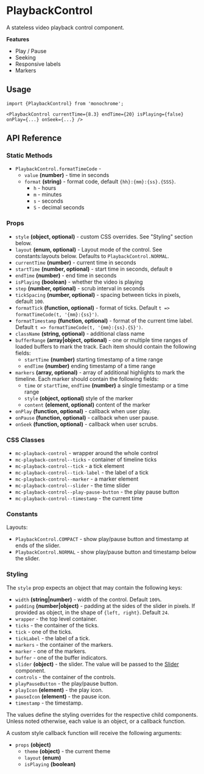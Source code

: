 # PlaybackControl

A stateless video playback control component.

**Features**

* Play / Pause
* Seeking
* Responsive labels
* Markers


## Usage

    import {PlaybackControl} from 'monochrome';

    <PlaybackControl currentTime={8.3} endTime={20} isPlaying={false} onPlay={...} onSeek={...} />


## API Reference

### Static Methods

* `PlaybackControl.formatTimeCode` - 
  + `value` **(number)** - time in seconds
  + `format` **(string)** - format code, default `{hh}:{mm}:{ss}.{SSS}`.
    - `h` - hours
    - `m` - minutes
    - `s` - seconds
    - `S` - decimal seconds

### Props

* `style` **(object, optional)** - custom CSS overrides. See "Styling" section below.
* `layout` **(enum, optional)** - Layout mode of the control. See constants:layouts below. Defaults to `PlaybackControl.NORMAL`.
* `currentTime` **(number)** -  current time in seconds
* `startTime` **(number, optional)** -  start time in seconds, default `0`
* `endTime` **(number)** -  end time in seconds
* `isPlaying` **(boolean)** -  whether the video is playing
* `step` **(number, optional)** -  scrub interval in seconds
* `tickSpacing` **(number, optional)** -  spacing between ticks in pixels, default `100`.
* `formatTick` **(function, optional)** -  format of ticks. Default `t => formatTimeCode(t, '{mm}:{ss}')`.
* `formatTimestamp` **(function, optional)** -  format of the current time label. Default `t => formatTimeCode(t, '{mm}:{ss}.{S}')`.
* `className` **(string, optional)** -  additional class name
* `bufferRange` **(array|object, optional)** -  one or multiple time ranges of loaded buffers to mark the track. Each item should contain the following fields:
  + `startTime` **(number)** starting timestamp of a time range
  + `endTime` **(number)** ending timestamp of a time range
* `markers` **(array, optional)** -  array of additional highlights to mark the timeline. Each marker should contain the following fields:
  + `time` or `startTime`, `endTime` **(number)** a single timestamp or a time range
  + `style` **(object, optional)** style of the marker
  + `content` **(element, optional)** content of the marker
* `onPlay` **(function, optional)** -  callback when user play.
* `onPause` **(function, optional)** -  callback when user pause.
* `onSeek` **(function, optional)** -  callback when user scrubs.

### CSS Classes

* `mc-playback-control` - wrapper around the whole control
* `mc-playback-control--ticks` - container of timeline ticks
* `mc-playback-control--tick` - a tick element
* `mc-playback-control--tick-label` - the label of a tick
* `mc-playback-control--marker` - a marker element
* `mc-playback-control--slider` - the time slider
* `mc-playback-control--play-pause-button` - the play pause button
* `mc-playback-control--timestamp` - the current time

### Constants

Layouts:

* `PlaybackControl.COMPACT` - show play/pause button and timestamp at ends of the slider.
* `PlaybackControl.NORMAL` - show play/pause button and timestamp below the slider.

### Styling

The `style` prop expects an object that may contain the following keys:

* `width` **(string|number)** -  width of the control. Default `100%`.
* `padding` **(number|object)** -  padding at the sides of the slider in pixels. If provided as object, in the shape of `{left, right}`. Default `24`.
* `wrapper` - the top level container.
* `ticks` - the container of the ticks.
* `tick` - one of the ticks.
* `tickLabel` - the label of a tick.
* `markers` - the container of the markers.
* `marker` - one of the markers.
* `buffer` - one of the buffer indicators.
* `slider` **(object)** - the slider. The value will be passed to the [Slider](docs/api-reference/slider.md) component.
* `controls` - the container of the controls.
* `playPauseButton` - the play/pause button.
* `playIcon` **(element)**  - the play icon.
* `pauseIcon` **(element)**  - the pause icon.
* `timestamp` - the timestamp.

The values define the styling overrides for the respective child components. Unless noted otherwise, each value is an object, or a callback function.

A custom style callback function will receive the following arguments:

* `props` **(object)**
  - `theme` **(object)** - the current theme
  - `layout` **(enum)**
  - `isPlaying` **(boolean)**
